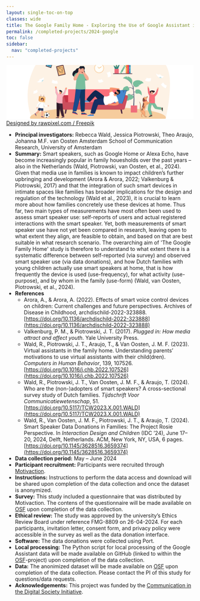 ```yaml
---
layout: single-toc-on-top
classes: wide
title: The Google Family Home - Exploring the Use of Google Assistant in Families via Data Donations
permalink: /completed-projects/2024-google
toc: false
sidebar:
  nav: "completed-projects"
---
```


<img src="/assets/images/family-image.png" alt="alternative text" title="Designed by rawpixel.com / Freepik"/>
<a href="http://www.freepik.com">Designed by rawpixel.com / Freepik</a>

- **Principal investigators:** Rebecca Wald, Jessica Piotrowski, Theo Araujo, Johanna M.F. van Oosten
Amsterdam School of Communication Research, University of Amsterdam
- **Summary:** Smart speakers, such as Google Home or Alexa Echo, have become increasingly popular in family houesholds over the past years – also in the Netherlands (Wald, Piotrowski, van Oosten, et al., 2024). Given that media use in families is known to impact children’s further upbringing and development (Arora & Arora, 2022; Valkenburg & Piotrowski, 2017) and that the integration of such smart devices in intimate spaces like families has broader implications for the design and regulation of the technology (Wald et al., 2023), it is crucial to learn more about how families concretely use these devices at home. Thus far, two main types of measurements have most often been used to assess smart speaker use: self-reports of users and actual registered interactions with the smart speaker. Yet, both measurements of smart speaker use have not yet been compared in research, leaving open to what extent they align, are feasible to obtain, and based on that are best suitable in what research scenario. The overarching aim of 'The Google Family Home' study is therefore to understand to what extent there is a systematic difference between self-reported (via survey) and observed smart speaker use (via data donations), and how Dutch families with young children actually use smart speakers at home, that is how frequently the device is used (use-frequency), for what activity (use-purpose), and by whom in the family (use-form) (Wald, van Oosten, Piotrowski, et al., 2024).
- **References**
  - Arora, A., & Arora, A. (2022). Effects of smart voice control devices on children: Current challenges and future perspectives. Archives of Disease in Childhood, archdischild-2022-323888. [https://doi.org/10.1136/archdischild-2022-323888](https://doi.org/10.1136/archdischild-2022-323888)
  - Valkenburg, P. M., & Piotrowski, J. T. (2017). *Plugged in: How media attract and affect youth*. Yale University Press.
  - Wald, R., Piotrowski, J. T., Araujo, T., & Van Oosten, J. M. F. (2023). Virtual assistants in the family home. Understanding parents’ motivations to use virtual assistants with their child(dren). *Computers in Human Behavior*, 139, 107526. [https://doi.org/10.1016/j.chb.2022.107526](https://doi.org/10.1016/j.chb.2022.107526)
  - Wald, R., Piotrowski, J. T., Van Oosten, J. M. F., & Araujo, T. (2024). Who are the (non-)adopters of smart speakers? A cross-sectional survey study of Dutch families. *Tijdschrift Voor Communicatiewetenschap*, 51. [https://doi.org/10.5117/TCW2023.X.001.WALD](https://doi.org/10.5117/TCW2023.X.001.WALD)
  - Wald, R., Van Oosten, J. M. F., Piotrowski, J. T., & Araujo, T. (2024). Smart Speaker Data Donations in Families: The Project Rosie Perspective. In *Interaction Design and Children* (IDC ’24), June 17–20, 2024, Delft, Netherlands. ACM, New York, NY, USA, 6 pages. [https://doi.org/10.1145/3628516.3659374](https://doi.org/10.1145/3628516.3659374)
- **Data collection period:** May – June 2024
- **Participant recruitment:** Participants were recruited through [Motivaction](https://www.motivaction.nl/en/).
- **Instructions:** Instructions to perform the data access and download will be shared upon completion of the data collection and once the dataset is anonymized.
- **Survey:** This study included a questionnaire that was distributed by Motivaction. The contens of the questionnaire will be made available on [OSF](https://osf.io/hy3mj/) upon completion of the data collection.
- **Ethical review:** The study was approved by the university’s Ethics Review Board under reference FMG-8809 on 26-04-2024. For each participants, invitation letter, consent form, and privacy policy were accessible in the survey as well as the data donation interface.
- **Software:** The data donations were collected using Port.
- **Local processing:** The Python script for local processing of the Google Assistant data will be made available on GitHub (linked to within the [OSF](https://osf.io/hy3mj/)-project) upon completion of the data collection.
- **Data:** The anonimized dataset will be made available on [OSF](https://osf.io/hy3mj/) upon completion of the data collection. Please contact the PI of this study for questions/data requests.
- **Acknowledgements:** This project was funded by the [Communication in the Digital Society Initiative](https://www.uva.nl/en/about-the-uva/organisation/faculties/faculty-of-social-and-behavioural-sciences/communication-in-the-digital-society/communication-in-the-digital-society.html).